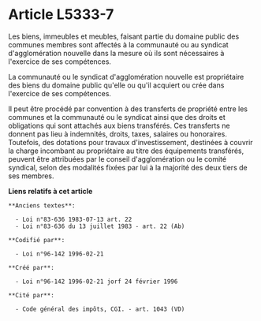 # Article L5333-7

Les biens, immeubles et meubles, faisant partie du domaine public des communes membres sont affectés à la communauté ou au
syndicat d'agglomération nouvelle dans la mesure où ils sont nécessaires à l'exercice de ses compétences.

La communauté ou le syndicat d'agglomération nouvelle est propriétaire des biens du domaine public qu'elle ou qu'il acquiert
ou crée dans l'exercice de ses compétences.

Il peut être procédé par convention à des transferts de propriété entre les communes et la communauté ou le syndicat ainsi
que des droits et obligations qui sont attachés aux biens transférés. Ces transferts ne donnent pas lieu à indemnités,
droits, taxes, salaires ou honoraires. Toutefois, des dotations pour travaux d'investissement, destinées à couvrir la charge
incombant au propriétaire au titre des équipements transférés, peuvent être attribuées par le conseil d'agglomération ou le
comité syndical, selon des modalités fixées par lui à la majorité des deux tiers de ses membres.

**Liens relatifs à cet article**

	**Anciens textes**:

	  - Loi n°83-636 1983-07-13 art. 22
	  - Loi n°83-636 du 13 juillet 1983 - art. 22 (Ab)

	**Codifié par**:

	  - Loi n°96-142 1996-02-21

	**Créé par**:

	  - Loi n°96-142 1996-02-21 jorf 24 février 1996

	**Cité par**:

	  - Code général des impôts, CGI. - art. 1043 (VD)
